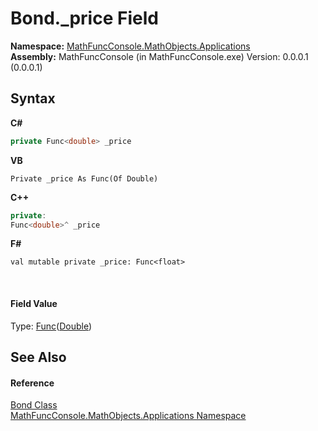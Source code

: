 # Bond._price Field
 

**Namespace:**&nbsp;<a href="d9e4b2f9-9258-2f31-ca55-43e6b838bbc3">MathFuncConsole.MathObjects.Applications</a><br />**Assembly:**&nbsp;MathFuncConsole (in MathFuncConsole.exe) Version: 0.0.0.1 (0.0.0.1)

## Syntax

**C#**<br />
``` C#
private Func<double> _price
```

**VB**<br />
``` VB
Private _price As Func(Of Double)
```

**C++**<br />
``` C++
private:
Func<double>^ _price
```

**F#**<br />
``` F#
val mutable private _price: Func<float>
```

<br />

#### Field Value
Type: <a href="http://msdn2.microsoft.com/en-us/library/bb534960" target="_blank">Func</a>(<a href="http://msdn2.microsoft.com/en-us/library/643eft0t" target="_blank">Double</a>)

## See Also


#### Reference
<a href="825e26af-6be9-7340-3b39-9cea3691afc1">Bond Class</a><br /><a href="d9e4b2f9-9258-2f31-ca55-43e6b838bbc3">MathFuncConsole.MathObjects.Applications Namespace</a><br />